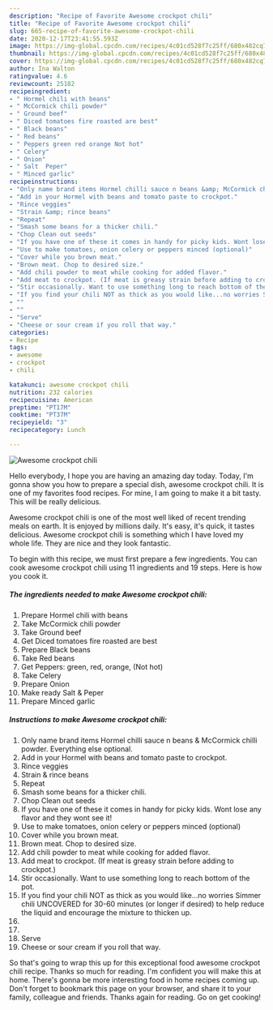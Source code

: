 ```yaml
---
description: "Recipe of Favorite Awesome crockpot chili"
title: "Recipe of Favorite Awesome crockpot chili"
slug: 665-recipe-of-favorite-awesome-crockpot-chili
date: 2020-12-17T23:41:55.593Z
image: https://img-global.cpcdn.com/recipes/4c01cd528f7c25ff/680x482cq70/awesome-crockpot-chili-recipe-main-photo.jpg
thumbnail: https://img-global.cpcdn.com/recipes/4c01cd528f7c25ff/680x482cq70/awesome-crockpot-chili-recipe-main-photo.jpg
cover: https://img-global.cpcdn.com/recipes/4c01cd528f7c25ff/680x482cq70/awesome-crockpot-chili-recipe-main-photo.jpg
author: Ina Walton
ratingvalue: 4.6
reviewcount: 25182
recipeingredient:
- " Hormel chili with beans"
- " McCormick chili powder"
- " Ground beef"
- " Diced tomatoes fire roasted are best"
- " Black beans"
- " Red beans"
- " Peppers green red orange Not hot"
- " Celery"
- " Onion"
- " Salt  Peper"
- " Minced garlic"
recipeinstructions:
- "Only name brand items Hormel chilli sauce n beans &amp; McCormick chilli powder. Everything else optional."
- "Add in your Hormel with beans and tomato paste to crockpot."
- "Rince veggies"
- "Strain &amp; rince beans"
- "Repeat"
- "Smash some beans for a thicker chili."
- "Chop Clean out seeds"
- "If you have one of these it comes in handy for picky kids. Wont lose any flavor and they wont see it!"
- "Use to make tomatoes, onion celery or peppers minced (optional)"
- "Cover while you brown meat."
- "Brown meat. Chop to desired size."
- "Add chili powder to meat while cooking for added flavor."
- "Add meat to crockpot. (If meat is greasy strain before adding to crockpot.)"
- "Stir occasionally. Want to use something long to reach bottom of the pot."
- "If you find your chili NOT as thick as you would like...no worries Simmer chili UNCOVERED for 30-60 minutes (or longer if desired) to help reduce the liquid and encourage the mixture to thicken up."
- ""
- ""
- "Serve"
- "Cheese or sour cream if you roll that way."
categories:
- Recipe
tags:
- awesome
- crockpot
- chili

katakunci: awesome crockpot chili 
nutrition: 232 calories
recipecuisine: American
preptime: "PT17M"
cooktime: "PT37M"
recipeyield: "3"
recipecategory: Lunch

---
```



![Awesome crockpot chili](https://img-global.cpcdn.com/recipes/4c01cd528f7c25ff/680x482cq70/awesome-crockpot-chili-recipe-main-photo.jpg)

Hello everybody, I hope you are having an amazing day today. Today, I'm gonna show you how to prepare a special dish, awesome crockpot chili. It is one of my favorites food recipes. For mine, I am going to make it a bit tasty. This will be really delicious.

Awesome crockpot chili is one of the most well liked of recent trending meals on earth. It is enjoyed by millions daily. It's easy, it's quick, it tastes delicious. Awesome crockpot chili is something which I have loved my whole life. They are nice and they look fantastic.




To begin with this recipe, we must first prepare a few ingredients. You can cook awesome crockpot chili using 11 ingredients and 19 steps. Here is how you cook it.

<!--inarticleads1-->

##### The ingredients needed to make Awesome crockpot chili:

1. Prepare  Hormel chili with beans
1. Take  McCormick chili powder
1. Take  Ground beef
1. Get  Diced tomatoes fire roasted are best
1. Prepare  Black beans
1. Take  Red beans
1. Get  Peppers: green, red, orange, (Not hot)
1. Take  Celery
1. Prepare  Onion
1. Make ready  Salt &amp; Peper
1. Prepare  Minced garlic




<!--inarticleads2-->

##### Instructions to make Awesome crockpot chili:

1. Only name brand items Hormel chilli sauce n beans &amp; McCormick chilli powder. Everything else optional.
1. Add in your Hormel with beans and tomato paste to crockpot.
1. Rince veggies
1. Strain &amp; rince beans
1. Repeat
1. Smash some beans for a thicker chili.
1. Chop Clean out seeds
1. If you have one of these it comes in handy for picky kids. Wont lose any flavor and they wont see it!
1. Use to make tomatoes, onion celery or peppers minced (optional)
1. Cover while you brown meat.
1. Brown meat. Chop to desired size.
1. Add chili powder to meat while cooking for added flavor.
1. Add meat to crockpot. (If meat is greasy strain before adding to crockpot.)
1. Stir occasionally. Want to use something long to reach bottom of the pot.
1. If you find your chili NOT as thick as you would like...no worries Simmer chili UNCOVERED for 30-60 minutes (or longer if desired) to help reduce the liquid and encourage the mixture to thicken up.
1. 
1. 
1. Serve
1. Cheese or sour cream if you roll that way.




So that's going to wrap this up for this exceptional food awesome crockpot chili recipe. Thanks so much for reading. I'm confident you will make this at home. There's gonna be more interesting food in home recipes coming up. Don't forget to bookmark this page on your browser, and share it to your family, colleague and friends. Thanks again for reading. Go on get cooking!
